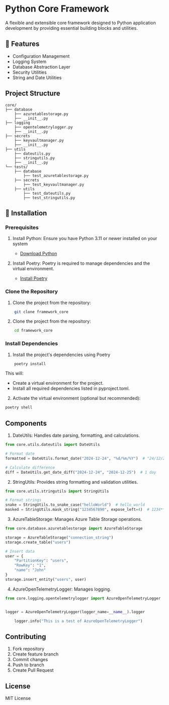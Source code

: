# Python Core Framework

A flexible and extensible core framework designed to Python application development by providing essential building blocks and utilities.

## 🌟 Features

- Configuration Management
- Logging System
- Database Abstraction Layer
- Security Utilities
- String and Date Utilities

## Project Structure

```
core/
├── database
    ├── azuretablestorage.py
    ├── __init__.py
├── logging
    ├── opentelemetrylogger.py
    ├── __init__.py
├── secrets
    ├── keyvaultmanager.py
    ├── __init__.py
├── utils
    ├── dateutils.py
    ├── stringutils.py
    ├── __init__.py
└── tests/
    ├── database
        ├── test_azuretablestorage.py
    ├── secrets
        ├── test_keyvaultmanager.py
    ├── utils
        ├── test_dateutils.py
        ├── test_stringutils.py
```

## 🚀 Installation

### Prerequisites

1. Install Python: Ensure you have Python 3.11 or newer installed on your system

    * [Download Python](https://www.python.org/downloads/)

2. Install Poetry: Poetry is required to manage dependencies and the virtual environment.

    * [Install Poetry](https://python-poetry.org/docs/)


### Clone the Repository

1. Clone the project from the repository:

```sh
    git clone framework_core
```

2. Clone the project from the repository:

```sh
    cd framework_core
```

### Install Dependencies

1. Install the project's dependencies using Poetry

```sh
    poetry install
```

This will:

* Create a virtual environment for the project.
* Install all required dependencies listed in pyproject.toml.

2. Activate the virtual environment (optional but recommended):

```sh
poetry shell
```

## Components

1. DateUtils: Handles date parsing, formatting, and calculations.

```python
from core.utils.dateutils import DateUtils

# Format date
formatted = DateUtils.format_date("2024-12-24", "%d/%m/%Y")  # "24/12/2024"

# Calculate difference
diff = DateUtils.get_date_diff("2024-12-24", "2024-12-25")  # 1 day
```

2. StringUtils: Provides string formatting and validation utilities.

```python
from core.utils.stringutils import StringUtils

# Format strings
snake = StringUtils.to_snake_case("helloWorld")  # hello_world
masked = StringUtils.mask_string("1234567890", expose_left=4)  # 1234******
```

3. AzureTableStorage: Manages Azure Table Storage operations.

```python
from core.database.azuretablestorage import AzureTableStorage

storage = AzureTableStorage("connection_string")
storage.create_table("users")

# Insert data
user = {
    "PartitionKey": "users",
    "RowKey": "1",
    "name": "John"
}
storage.insert_entity("users", user)
```

4. AzureOpenTelemetryLogger: Manages logging.

```python
from core.logging.opentelemetrylogger import AzureOpenTelemetryLogger


logger = AzureOpenTelemetryLogger(logger_name=__name__).logger

    logger.info("This is a test of AzureOpenTelemetryLogger")
```

## Contributing

1. Fork repository
2. Create feature branch
3. Commit changes
4. Push to branch
5. Create Pull Request


## License

MIT License
